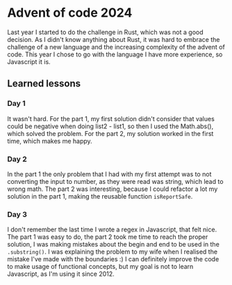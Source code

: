 # Advent of code 2024

Last year I started to do the challenge in Rust, which was not a good decision. As I didn't know anything about Rust, it was hard to embrace the challenge of a new language and the increasing complexity of the advent of code. This year I chose to go with the language I have more experience, so Javascript it is.

## Learned lessons

### Day 1

It wasn't hard. For the part 1, my first solution didn't consider that values could be negative when doing list2 - list1, so then I used the Math.abs(), which solved the problem. For the part 2, my solution worked in the first time, which makes me happy.

### Day 2

In the part 1 the only problem that I had with my first attempt was to not converting the input to number, as they were read was string, which lead to wrong math. The part 2 was interesting, because I could refactor a lot my solution in the part 1, making the reusable function `isReportSafe`.

### Day 3

I don't remember the last time I wrote a regex in Javascript, that felt nice.
The part 1 was easy to do, the part 2 took me time to reach the proper solution, I was making mistakes about the begin and end to be used in the `.substring()`. I was explaining the problem to my wife when I realised the mistake I've made with the boundaries :)
I can definitely improve the code to make usage of functional concepts, but my goal is not to learn Javascript, as I'm using it since 2012.

